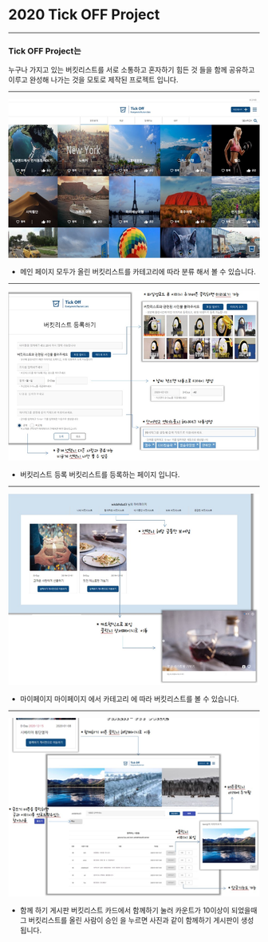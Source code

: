 # 2020 Tick OFF Project

------------

### Tick OFF Project는 
누구나 가지고 있는 버킷리스트를 서로 소통하고 혼자하기 힘든 것 들을
함께 공유하고 이루고 완성해 나가는 것을 모토로 제작된 프로젝트 입니다.

------------

![main.jpg](src/image/main/main.jpg)
- 메인 페이지 
모두가 올린 버킷리스트를 카테고리에 따라 분류 해서 볼 수 있습니다.

------------

![main.jpg](src/image/main/main2.jpg)
- 버킷리스트 등록
버킷리스트를 등록하는 페이지 입니다.

------------

![main.jpg](src/image/main/main3.jpg)
- 마이페이지
마이페이지 에서 카테고리 에 따라 버킷리스트를 볼 수 있습니다.

------------

![main.jpg](src/image/main/main4.jpg)
- 함께 하기 게시판
버킷리스트 카드에서 함께하기 눌러 카운트가 10이상이 되었을때 그 버킷리스트를 올린
사람이 승인 을 누르면 사진과 같이 함께하기 게시판이 생성됩니다.
